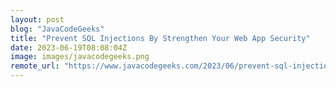 ```yaml
---
layout: post
blog: "JavaCodeGeeks"
title: "Prevent SQL Injections By Strengthen Your Web App Security"
date: 2023-06-19T08:08:04Z
image: images/javacodegeeks.png
remote_url: "https://www.javacodegeeks.com/2023/06/prevent-sql-injections-by-strengthen-your-web-app-security.html"
---
```

